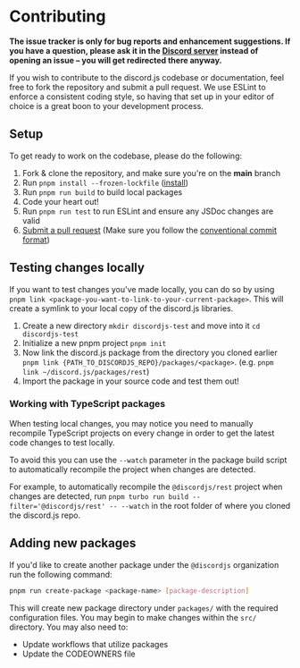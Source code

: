 # Contributing

**The issue tracker is only for bug reports and enhancement suggestions. If you have a question, please ask it in the [Discord server](https://discord.gg/djs) instead of opening an issue – you will get redirected there anyway.**

If you wish to contribute to the discord.js codebase or documentation, feel free to fork the repository and submit a
pull request. We use ESLint to enforce a consistent coding style, so having that set up in your editor of choice
is a great boon to your development process.

## Setup

To get ready to work on the codebase, please do the following:

1. Fork & clone the repository, and make sure you're on the **main** branch
2. Run `pnpm install --frozen-lockfile` ([install](https://pnpm.io/installation))
3. Run `pnpm run build` to build local packages
4. Code your heart out!
5. Run `pnpm run test` to run ESLint and ensure any JSDoc changes are valid
6. [Submit a pull request](https://github.com/discordjs/discord.js/compare) (Make sure you follow the [conventional commit format](https://github.com/discordjs/discord.js/blob/main/.github/COMMIT_CONVENTION.md))

## Testing changes locally

If you want to test changes you've made locally, you can do so by using `pnpm link <package-you-want-to-link-to-your-current-package>`. This will create a symlink to your local copy of the discord.js libraries.

1. Create a new directory `mkdir discordjs-test` and move into it `cd discordjs-test`
2. Initialize a new pnpm project `pnpm init`
3. Now link the discord.js package from the directory you cloned earlier `pnpm link {PATH_TO_DISCORDJS_REPO}/packages/<package>`. (e.g. `pnpm link ~/discord.js/packages/rest`)
4. Import the package in your source code and test them out!

### Working with TypeScript packages

When testing local changes, you may notice you need to manually recompile TypeScript projects on every change in order to get the latest code changes to test locally.

To avoid this you can use the `--watch` parameter in the package build script to automatically recompile the project when changes are detected.

For example, to automatically recompile the `@discordjs/rest` project when changes are detected, run `pnpm turbo run build --filter='@discordjs/rest' -- --watch` in the root folder of where you cloned the discord.js repo.

## Adding new packages

If you'd like to create another package under the `@discordjs` organization run the following command:

```sh
pnpm run create-package <package-name> [package-description]
```

This will create new package directory under `packages/` with the required configuration files. You may begin
to make changes within the `src/` directory. You may also need to:

- Update workflows that utilize packages
- Update the CODEOWNERS file
